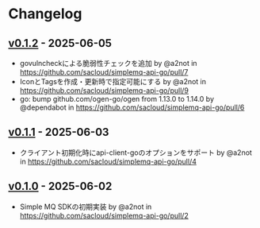 # Changelog

## [v0.1.2](https://github.com/sacloud/simplemq-api-go/compare/v0.1.1...v0.1.2) - 2025-06-05
- govulncheckによる脆弱性チェックを追加 by @a2not in https://github.com/sacloud/simplemq-api-go/pull/7
- IconとTagsを作成・更新時で指定可能にする by @a2not in https://github.com/sacloud/simplemq-api-go/pull/9
- go: bump github.com/ogen-go/ogen from 1.13.0 to 1.14.0 by @dependabot in https://github.com/sacloud/simplemq-api-go/pull/6

## [v0.1.1](https://github.com/sacloud/simplemq-api-go/compare/v0.1.0...v0.1.1) - 2025-06-03
- クライアント初期化時にapi-client-goのオプションをサポート by @a2not in https://github.com/sacloud/simplemq-api-go/pull/4

## [v0.1.0](https://github.com/sacloud/simplemq-api-go/commits/v0.1.0) - 2025-06-02
- Simple MQ SDKの初期実装 by @a2not in https://github.com/sacloud/simplemq-api-go/pull/2
